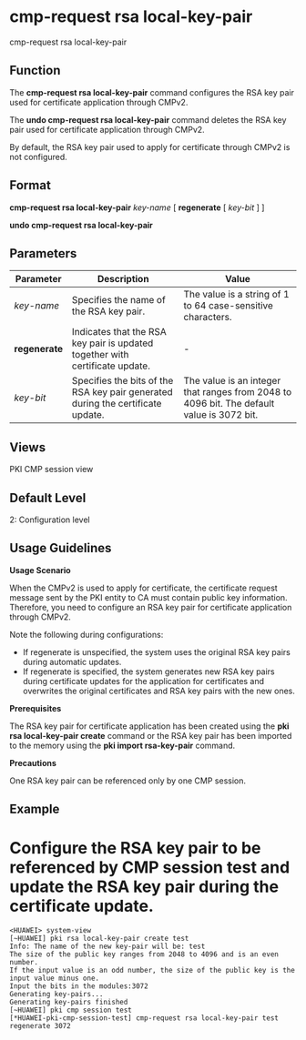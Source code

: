 cmp-request rsa local-key-pair
==============================

cmp-request rsa local-key-pair

Function
--------



The **cmp-request rsa local-key-pair** command configures the RSA key pair used for certificate application through CMPv2.

The **undo cmp-request rsa local-key-pair** command deletes the RSA key pair used for certificate application through CMPv2.



By default, the RSA key pair used to apply for certificate through CMPv2 is not configured.


Format
------

**cmp-request rsa local-key-pair** *key-name* [ **regenerate** [ *key-bit* ] ]

**undo cmp-request rsa local-key-pair**


Parameters
----------

| Parameter | Description | Value |
| --- | --- | --- |
| *key-name* | Specifies the name of the RSA key pair. | The value is a string of 1 to 64 case-sensitive characters. |
| **regenerate** | Indicates that the RSA key pair is updated together with certificate update. | - |
| *key-bit* | Specifies the bits of the RSA key pair generated during the certificate update. | The value is an integer that ranges from 2048 to 4096 bit. The default value is 3072 bit. |



Views
-----

PKI CMP session view


Default Level
-------------

2: Configuration level


Usage Guidelines
----------------

**Usage Scenario**

When the CMPv2 is used to apply for certificate, the certificate request message sent by the PKI entity to CA must contain public key information. Therefore, you need to configure an RSA key pair for certificate application through CMPv2.

Note the following during configurations:

* If regenerate is unspecified, the system uses the original RSA key pairs during automatic updates.
* If regenerate is specified, the system generates new RSA key pairs during certificate updates for the application for certificates and overwrites the original certificates and RSA key pairs with the new ones.

**Prerequisites**

The RSA key pair for certificate application has been created using the **pki rsa local-key-pair create** command or the RSA key pair has been imported to the memory using the **pki import rsa-key-pair** command.

**Precautions**

One RSA key pair can be referenced only by one CMP session.


Example
-------

# Configure the RSA key pair to be referenced by CMP session test and update the RSA key pair during the certificate update.
```
<HUAWEI> system-view
[~HUAWEI] pki rsa local-key-pair create test
Info: The name of the new key-pair will be: test
The size of the public key ranges from 2048 to 4096 and is an even number.
If the input value is an odd number, the size of the public key is the input value minus one.
Input the bits in the modules:3072
Generating key-pairs...
Generating key-pairs finished
[~HUAWEI] pki cmp session test
[*HUAWEI-pki-cmp-session-test] cmp-request rsa local-key-pair test regenerate 3072

```